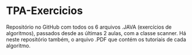# TPA-Exercicios
Repositório no GitHub com todos os 6 arquivos .JAVA (exercícios de algoritmos), passados desde as últimas 2 aulas, com a classe scanner. Há neste repositório também, o arquivo .PDF que contém os tutoriais de cada algoritmo.
